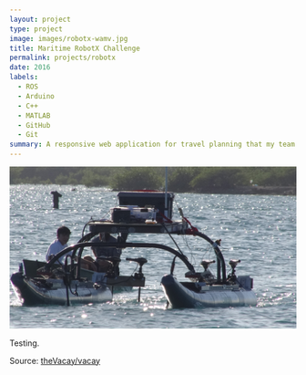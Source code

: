 ```yaml
---
layout: project
type: project
image: images/robotx-wamv.jpg
title: Maritime RobotX Challenge
permalink: projects/robotx
date: 2016
labels:
  - ROS
  - Arduino
  - C++
  - MATLAB
  - GitHub
  - Git
summary: A responsive web application for travel planning that my team developed in ICS 415.
---
```


<img class="ui medium right floated rounded image" src="../images/robotx-wamv.jpg">

Testing.
 
Source: <a href="https://github.com/theVacay/vacay"><i class="large github icon"></i>theVacay/vacay</a>
